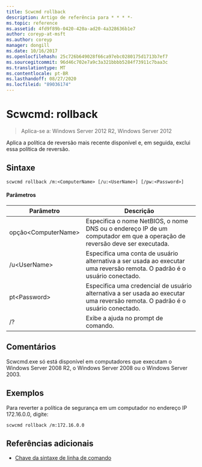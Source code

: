 ```yaml
---
title: Scwcmd rollback
description: Artigo de referência para * * * *-
ms.topic: reference
ms.assetid: 4fd9f89b-0420-420a-ad20-4a328636b1e7
author: coreyp-at-msft
ms.author: coreyp
manager: dongill
ms.date: 10/16/2017
ms.openlocfilehash: 25c726b649028f66ca97ebc0280175d1713b7ef7
ms.sourcegitcommit: 96d46c702e7a9c3a321bbbb5284f73911c7baa3c
ms.translationtype: MT
ms.contentlocale: pt-BR
ms.lasthandoff: 08/27/2020
ms.locfileid: "89036174"
---
```

# <a name="scwcmd-rollback"></a>Scwcmd: rollback

> Aplica-se a: Windows Server 2012 R2, Windows Server 2012

Aplica a política de reversão mais recente disponível e, em seguida, exclui essa política de reversão.

## <a name="syntax"></a>Sintaxe

```
scwcmd rollback /m:<ComputerName> [/u:<UserName>] [/pw:<Password>]
```

#### <a name="parameters"></a>Parâmetros

|Parâmetro|Descrição|
|---------|-----------|
|opção\<ComputerName>|Especifica o nome NetBIOS, o nome DNS ou o endereço IP de um computador em que a operação de reversão deve ser executada.|
|/u\<UserName>|Especifica uma conta de usuário alternativa a ser usada ao executar uma reversão remota. O padrão é o usuário conectado.|
|pt\<Password>|Especifica uma credencial de usuário alternativa a ser usada ao executar uma reversão remota. O padrão é o usuário conectado.|
|/?|Exibe a ajuda no prompt de comando.|

## <a name="remarks"></a>Comentários

Scwcmd.exe só está disponível em computadores que executam o Windows Server 2008 R2, o Windows Server 2008 ou o Windows Server 2003.

## <a name="examples"></a>Exemplos

Para reverter a política de segurança em um computador no endereço IP 172.16.0.0, digite:
```
scwcmd rollback /m:172.16.0.0
```

## <a name="additional-references"></a>Referências adicionais

- [Chave da sintaxe de linha de comando](command-line-syntax-key.md)